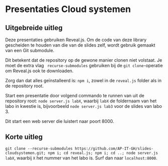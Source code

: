 # Presentaties Cloud systemen

## Uitgebreide uitleg
Deze presentaties gebruiken Reveal.js. Om de code van deze library gescheiden te houden van die van de slides zelf, wordt gebruik gemaakt van een Git submodule.

Dit betekent dat de repository op de gewone manier clonen niet volstaat. Je moet de extra vlag ` recurse-submodules` gebruiken bij de `git clone`-operatie om Reveal.js ook te downloaden.

Zorg dan dat alles geïnstalleerd is: `npm i`, zowel in de `reveal.js` folder als in de repository root.

Start een presentatie door volgend commando te runnen van uit de repository root: `node server.js labX`, waarbij `labX` de foldernaam van het labo in kwestie is, bijvoorbeeld `node server.js lab3` voor de slides van labo 3.

Dit start een web server die luistert naar poort 8000.

## Korte uitleg
`git clone --recurse-submodules https://github.com/AP-IT-GH/slides-cloudsystemen.git; npm i; cd reveal.js; npm i; cd ..; node server.js labX`, waarbij `X` het nummer van het labo is.
Surf dan naar `localhost:8000`.

